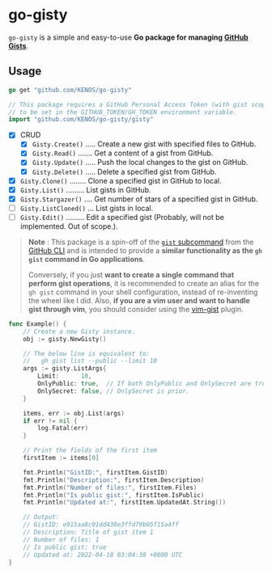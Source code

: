 # go-gisty

`go-gisty` is a simple and easy-to-use **Go package for managing [GitHub Gists](https://docs.github.com/en/get-started/writing-on-github/editing-and-sharing-content-with-gists/creating-gists#about-gists)**.

## Usage

```go
go get "github.com/KENOS/go-gisty"
```

```go
// This package requires a GitHub Personal Access Token (with gist scope)
// to be set in the GITHUB_TOKEN/GH_TOKEN environment variable.
import "github.com/KENOS/go-gisty/gisty"
```

- [x] CRUD
  - [x] `Gisty.Create()` ..... Create a new gist with specified files to GitHub.
  - [x] `Gisty.Read()` ....... Get a content of a gist from GitHub.
  - [x] `Gisty.Update()` ..... Push the local changes to the gist on GitHub.
  - [x] `Gisty.Delete()` ..... Delete a specified gist from GitHub.
- [x] `Gisty.Clone()` ........ Clone a specified gist in GitHub to local.
- [x] `Gisty.List()` ......... List gists in GitHub.
- [x] `Gisty.Stargazer()` .... Get number of stars of a specified gist in GitHub.
- [ ] `Gisty.ListCloned()` ... List gists in local.
- [ ] `Gisty.Edit()` ......... Edit a specified gist (Probably, will not be implemented. Out of scope.).

> __Note__ : This package is a spin-off of the [`gist` subcommand](https://github.com/cli/cli/tree/trunk/pkg/cmd/gist) from the [GitHub CLI](https://docs.github.com/en/github-cli/github-cli/about-github-cli) and is intended to provide a **similar functionality as the `gh gist` command in Go applications**.
>
> Conversely, if you just **want to create a single command that perform gist operations**, it is recommended to create an alias for the `gh gist` command in your shell configuration, instead of re-inventing the wheel like I did. Also, **if you are a vim user and want to handle gist through vim**, you should consider using the [vim-gist](https://github.com/mattn/vim-gist) plugin.

```go
func Example() {
    // Create a new Gisty instance.
    obj := gisty.NewGisty()

    // The below line is equivalent to:
    //   gh gist list --public --limit 10
    args := gisty.ListArgs{
        Limit:      10,
        OnlyPublic: true,  // If both OnlyPublic and OnlySecret are true,
        OnlySecret: false, // OnlySecret is prior.
    }

    items, err := obj.List(args)
    if err != nil {
        log.Fatal(err)
    }

    // Print the fields of the first item
    firstItem := items[0]

    fmt.Println("GistID:", firstItem.GistID)
    fmt.Println("Description:", firstItem.Description)
    fmt.Println("Number of files:", firstItem.Files)
    fmt.Println("Is public gist:", firstItem.IsPublic)
    fmt.Println("Updated at:", firstItem.UpdatedAt.String())

    // Output:
    // GistID: e915aa8c01dd438e3ffd79b05f15a4ff
    // Description: Title of gist item 1
    // Number of files: 1
    // Is public gist: true
    // Updated at: 2022-04-18 03:04:38 +0000 UTC
}
```
